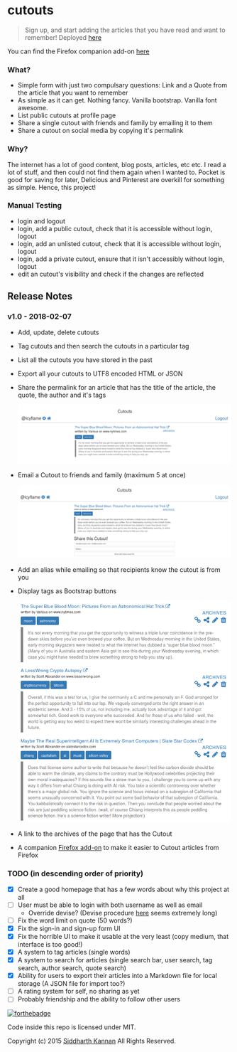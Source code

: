 # cutouts

> Sign up, and start adding the articles that you have read and want to remember! Deployed [here](https://cutouts.siddharthkannan.in)

You can find the Firefox companion add-on [here](https://addons.mozilla.org/en-US/firefox/addon/cutouts-firefox-extension/)

### What?

- Simple form with just two compulsary questions: Link and a Quote from the article that you want to remember
- As simple as it can get. Nothing fancy. Vanilla bootstrap. Vanilla font awesome.
- List public cutouts at profile page
- Share a single cutout with friends and family by emailing it to them
- Share a cutout on social media by copying it's permalink

### Why?

The internet has a lot of good content, blog posts, articles, etc etc. I read a lot
of stuff, and then could not find them again when I wanted to. Pocket is good for saving
for later, Delicious and Pinterest are overkill for something as simple. Hence, this 
project!

### Manual Testing

- login and logout
- login, add a public cutout, check that it is accessible without login, logout
- login, add an unlisted cutout, check that it is accessible without login, logout
- login, add a private cutout, ensure that it isn't accessibly without login,
    logout
- edit an cutout's visibility and check if the changes are reflected

## Release Notes

### v1.0 - 2018-02-07

- Add, update, delete cutouts
- Tag cutouts and then search the cutouts in a particular tag
- List all the cutouts you have stored in the past
- Export all your cutouts to UTF8 encoded HTML or JSON
- Share the permalink for an article that has the title of the article, the
    quote, the author and it's tags

    ![img](./img/v1_1.png)

- Email a Cutout to friends and family (maximum 5 at once)

    ![img](./img/v1_2.png)

- Add an alias while emailing so that recipients know the cutout is from you
- Display tags as Bootstrap buttons

    ![img](./img/v1_3.png)

- A link to the archives of the page that has the Cutout
- A companion 
    [Firefox add-on](https://addons.mozilla.org/en-US/firefox/addon/cutouts-firefox-extension/)
    to make it easier to Cutout articles from Firefox

### TODO (in descending order of priority)

- [x] Create a good homepage that has a few words about why this project at all
- [ ] User must be able to login with both username as well as email
	- Override devise? (Devise procedure [here](https://github.com/plataformatec/devise/wiki/How-To:-Allow-users-to-sign-in-using-their-username-or-email-address) seems extremely long)
- [ ] Fix the word limit on quote (50 words?)
- [x] Fix the sign-in and sign-up form UI
- [x] Fix the horrible UI to make it usable at the very least (copy medium, that interface is too good!)
- [x] A system to tag articles (single words)
- [x] A system to search for articles (single search bar, user search, tag search, author search, quote search)
- [x] Ability for users to export their articles into a Markdown file for local storage (A JSON file for import too?)
- [ ] A rating system for self, no sharing as yet
- [ ] Probably friendship and the ability to follow other users

[![forthebadge](http://forthebadge.com/images/badges/made-with-ruby.svg)](http://forthebadge.com)

Code inside this repo is licensed under MIT.

Copyright (c) 2015 [Siddharth Kannan](http://icyflame.github.io) All Rights Reserved.
